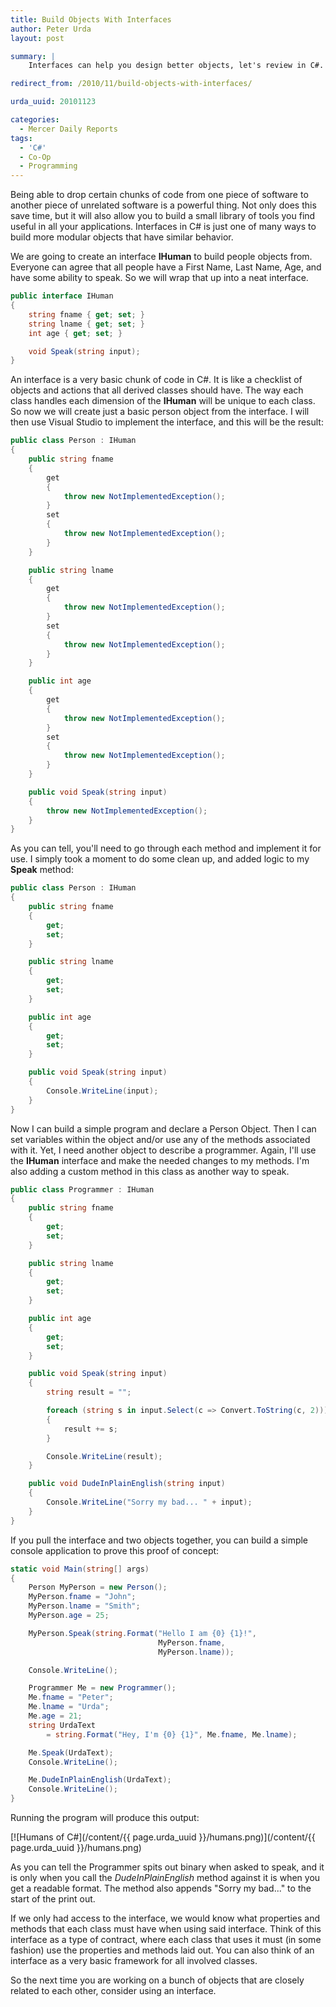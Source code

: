 ```yaml
---
title: Build Objects With Interfaces
author: Peter Urda
layout: post

summary: |
    Interfaces can help you design better objects, let's review in C#.

redirect_from: /2010/11/build-objects-with-interfaces/

urda_uuid: 20101123

categories:
  - Mercer Daily Reports
tags:
  - 'C#'
  - Co-Op
  - Programming
---
```


Being able to drop certain chunks of code from one piece of software to another
piece of unrelated software is a powerful thing. Not only does this save time,
but it will also allow you to build a small library of tools you find useful in
all your applications. Interfaces in C# is just one of many ways to build more
modular objects that have similar behavior.

We are going to create an interface **IHuman** to build people objects from.
Everyone can agree that all people have a First Name, Last Name, Age, and have
some ability to speak. So we will wrap that up into a neat interface.

```csharp
public interface IHuman
{
    string fname { get; set; }
    string lname { get; set; }
    int age { get; set; }

    void Speak(string input);
}
```

An interface is a very basic chunk of code in C#. It is like a checklist of
objects and actions that all derived classes should have. The way each class
handles each dimension of the **IHuman** will be unique to each class. So now we
will create just a basic person object from the interface. I will then use
Visual Studio to implement the interface, and this will be the result:

```csharp
public class Person : IHuman
{
    public string fname
    {
        get
        {
            throw new NotImplementedException();
        }
        set
        {
            throw new NotImplementedException();
        }
    }

    public string lname
    {
        get
        {
            throw new NotImplementedException();
        }
        set
        {
            throw new NotImplementedException();
        }
    }

    public int age
    {
        get
        {
            throw new NotImplementedException();
        }
        set
        {
            throw new NotImplementedException();
        }
    }

    public void Speak(string input)
    {
        throw new NotImplementedException();
    }
}
```

As you can tell, you'll need to go through each method and implement it for use.
I simply took a moment to do some clean up, and added logic to my **Speak**
method:

```csharp
public class Person : IHuman
{
    public string fname
    {
        get;
        set;
    }

    public string lname
    {
        get;
        set;
    }

    public int age
    {
        get;
        set;
    }

    public void Speak(string input)
    {
        Console.WriteLine(input);
    }
}
```

Now I can build a simple program and declare a Person Object. Then I can set
variables within the object and/or use any of the methods associated with it.
Yet, I need another object to describe a programmer. Again, I'll use the
**IHuman** interface and make the needed changes to my methods. I'm also adding
a custom method in this class as another way to speak.

```csharp
public class Programmer : IHuman
{
    public string fname
    {
        get;
        set;
    }

    public string lname
    {
        get;
        set;
    }

    public int age
    {
        get;
        set;
    }

    public void Speak(string input)
    {
        string result = "";

        foreach (string s in input.Select(c => Convert.ToString(c, 2)))
        {
            result += s;
        }

        Console.WriteLine(result);
    }

    public void DudeInPlainEnglish(string input)
    {
        Console.WriteLine("Sorry my bad... " + input);
    }
}
```

If you pull the interface and two objects together, you can build a simple
console application to prove this proof of concept:

```csharp
static void Main(string[] args)
{
    Person MyPerson = new Person();
    MyPerson.fname = "John";
    MyPerson.lname = "Smith";
    MyPerson.age = 25;

    MyPerson.Speak(string.Format("Hello I am {0} {1}!",
                                 MyPerson.fname,
                                 MyPerson.lname));

    Console.WriteLine();

    Programmer Me = new Programmer();
    Me.fname = "Peter";
    Me.lname = "Urda";
    Me.age = 21;
    string UrdaText
        = string.Format("Hey, I'm {0} {1}", Me.fname, Me.lname);

    Me.Speak(UrdaText);
    Console.WriteLine();

    Me.DudeInPlainEnglish(UrdaText);
    Console.WriteLine();
}
```

Running the program will produce this output:

[![Humans of C#](/content/{{ page.urda_uuid }}/humans.png)](/content/{{ page.urda_uuid }}/humans.png)

As you can tell the Programmer spits out binary when asked to speak, and it is
only when you call the *DudeInPlainEnglish* method against it is when you get a
readable format. The method also appends "Sorry my bad..." to the start of the
print out.

If we only had access to the interface, we would know what properties and
methods that each class must have when using said interface. Think of this
interface as a type of contract, where each class that uses it must (in some
fashion) use the properties and methods laid out. You can also think of an
interface as a very basic framework for all involved classes.

So the next time you are working on a bunch of objects that are closely related
to each other, consider using an interface.
